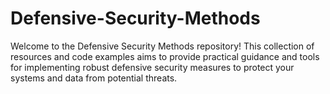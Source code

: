 # Defensive-Security-Methods
Welcome to the Defensive Security Methods repository! This collection of resources and code examples aims to provide practical guidance and tools for implementing robust defensive security measures to protect your systems and data from potential threats.
